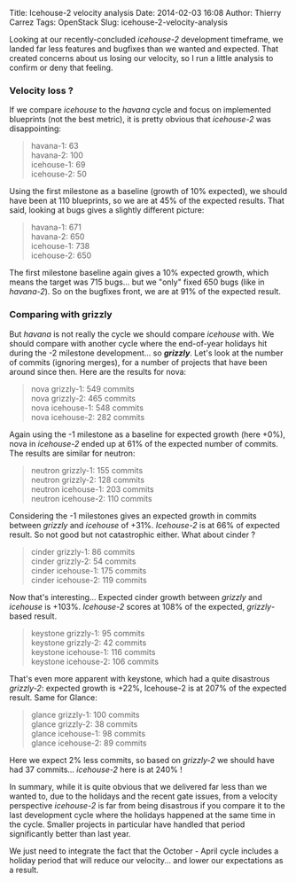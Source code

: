 Title: Icehouse-2 velocity analysis
Date: 2014-02-03 16:08
Author: Thierry Carrez
Tags: OpenStack
Slug: icehouse-2-velocity-analysis

Looking at our recently-concluded *icehouse-2* development timeframe, we
landed far less features and bugfixes than we wanted and expected. That
created concerns about us losing our velocity, so I run a little
analysis to confirm or deny that feeling.

### Velocity loss ?

If we compare *icehouse* to the *havana* cycle and focus on implemented
blueprints (not the best metric), it is pretty obvious that *icehouse-2*
was disappointing:

> havana-1: 63  
>  havana-2: 100  
>  icehouse-1: 69  
>  icehouse-2: 50

Using the first milestone as a baseline (growth of 10% expected), we
should have been at 110 blueprints, so we are at 45% of the expected
results. That said, looking at bugs gives a slightly different picture:

> havana-1: 671  
>  havana-2: 650  
>  icehouse-1: 738  
>  icehouse-2: 650

The first milestone baseline again gives a 10% expected growth, which
means the target was 715 bugs... but we "only" fixed 650 bugs (like in
*havana-2*). So on the bugfixes front, we are at 91% of the expected
result.

### Comparing with grizzly

But *havana* is not really the cycle we should compare *icehouse* with.
We should compare with another cycle where the end-of-year holidays hit
during the -2 milestone development... so ***grizzly***. Let's look at
the number of commits (ignoring merges), for a number of projects that
have been around since then. Here are the results for nova:

> nova grizzly-1: 549 commits  
>  nova grizzly-2: 465 commits  
>  nova icehouse-1: 548 commits  
>  nova icehouse-2: 282 commits

Again using the -1 milestone as a baseline for expected growth (here
+0%), nova in *icehouse-2* ended up at 61% of the expected number of
commits. The results are similar for neutron:

> neutron grizzly-1: 155 commits  
>  neutron grizzly-2: 128 commits  
>  neutron icehouse-1: 203 commits  
>  neutron icehouse-2: 110 commits

Considering the -1 milestones gives an expected growth in commits
between *grizzly* and *icehouse* of +31%. *Icehouse-2* is at 66% of
expected result. So not good but not catastrophic either. What about
cinder ?

> cinder grizzly-1: 86 commits  
>  cinder grizzly-2: 54 commits  
>  cinder icehouse-1: 175 commits  
>  cinder icehouse-2: 119 commits

Now that's interesting... Expected cinder growth between *grizzly* and
*icehouse* is +103%. *Icehouse-2* scores at 108% of the expected,
*grizzly*-based result.

> keystone grizzly-1: 95 commits  
>  keystone grizzly-2: 42 commits  
>  keystone icehouse-1: 116 commits  
>  keystone icehouse-2: 106 commits

That's even more apparent with keystone, which had a quite disastrous
*grizzly-2*: expected growth is +22%, Icehouse-2 is at 207% of the
expected result. Same for Glance:

> glance grizzly-1: 100 commits  
>  glance grizzly-2: 38 commits  
>  glance icehouse-1: 98 commits  
>  glance icehouse-2: 89 commits

Here we expect 2% less commits, so based on *grizzly-2* we should have
had 37 commits... *icehouse-2* here is at 240% !

In summary, while it is quite obvious that we delivered far less than we
wanted to, due to the holidays and the recent gate issues, from a
velocity perspective *icehouse-2* is far from being disastrous if you
compare it to the last development cycle where the holidays happened at
the same time in the cycle. Smaller projects in particular have handled
that period significantly better than last year.

We just need to integrate the fact that the October - April cycle
includes a holiday period that will reduce our velocity... and lower our
expectations as a result.
